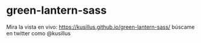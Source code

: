 # green-lantern-sass
Mira la vista en vivo: https://kusillus.github.io/green-lantern-sass/
búscame en twitter como @kusillus
